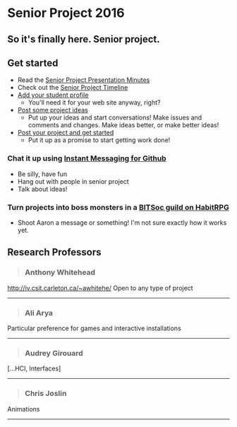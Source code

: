# Senior Project 2016
## So it's finally here. **Senior project.**


## Get started
- Read the [Senior Project Presentation Minutes](https://github.com/bitsoc/seniorproject-2016/tree/master/outline.md)
- Check out the [Senior Project Timeline](https://github.com/bitsoc/seniorproject-2016/tree/master/timeline.md)
- [Add your student profile](https://github.com/bitsoc/seniorproject-2016/tree/master/profiles)
  - You'll need it for your web site anyway, right?
- [Post some project ideas](https://github.com/bitsoc/seniorproject-2016/tree/master/ideas)
  - Put up your ideas and start conversations! Make issues and comments and changes. Make ideas better, or make better ideas!
- [Post your project and get started](https://github.com/bitsoc/seniorproject-2016/tree/master/projects)
  - Put it up as a promise to start getting work done!

### Chat it up using [Instant Messaging for Github](gitter.im/bitsoc)
- Be silly, have fun
- Hang out with people in senior project
- Talk about ideas!

### Turn projects into boss monsters in a [BITSoc guild on HabitRPG](https://habitrpg.com/#/options/groups/guilds/8f986218-c1eb-4fe7-a4a7-07ea88fe5895)
- Shoot Aaron a message or something! I'm not sure exactly how it works yet.

## Research Professors

>### Anthony Whitehead
http://iv.csit.carleton.ca/~awhitehe/
Open to any type of project

<hr/>

>### Ali Arya
Particular preference for games and interactive installations

<hr/>

>### Audrey Girouard
[...HCI, Interfaces]

<hr/>

>### Chris Joslin
Animations

<hr/>
